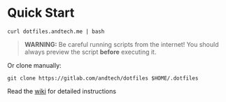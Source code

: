 # Quick Start

```
curl dotfiles.andtech.me | bash
```

> **WARNING:** Be careful running scripts from the internet! You should always preview the script **before** executing it.

Or clone manually:

```
git clone https://gitlab.com/andtech/dotfiles $HOME/.dotfiles
```

Read the [wiki](https://gitlab.com/andtech/dotfiles/-/wikis) for detailed instructions
